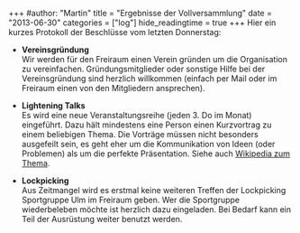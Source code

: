 +++
#author: "Martin"
title = "Ergebnisse der Vollversammlung"
date = "2013-06-30"
categories = ["log"]
hide_readingtime = true
+++
Hier ein kurzes Protokoll der Beschlüsse vom letzten Donnerstag:

  * **Vereinsgründung**  
Wir werden für den Freiraum einen Verein gründen um die Organisation zu vereinfachen. Gründungsmitglieder oder sonstige Hilfe bei der Vereinsgründung sind herzlich willkommen (einfach per Mail oder im Freiraum einen von den Mitgliedern ansprechen).

  * **Lightening Talks**  
Es wird eine neue Veranstaltungsreihe (jeden 3. Do im Monat) eingeführt. Dazu hält mindestens eine Person einen Kurzvortrag zu einem beliebigen Thema. Die Vorträge müssen nicht besonders ausgefeilt sein, es geht eher um die Kommunikation von Ideen (oder Problemen) als um die perfekte Präsentation. Siehe auch [Wikipedia zum Thema](http://de.wikipedia.org/wiki/Lightning_Talk).

  * **Lockpicking**  
Aus Zeitmangel wird es erstmal keine weiteren Treffen der Lockpicking Sportgruppe Ulm im Freiraum geben. Wer die Sportgruppe wiederbeleben möchte ist herzlich dazu eingeladen. Bei Bedarf kann ein Teil der Ausrüstung weiter benutzt werden.
